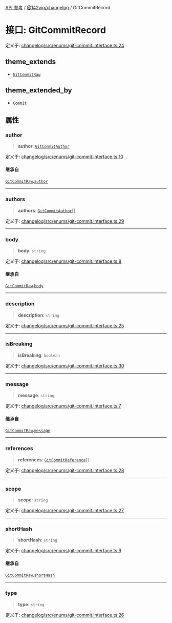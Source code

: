[API 参考](../../../index.md) / [@142vip/changelog](../index.md) / GitCommitRecord

# 接口: GitCommitRecord

定义于: [changelog/src/enums/git-commit.interface.ts:24](https://github.com/142vip/core-x/blob/724c9f80a9f43d7639fb0f15c0381f9ca258849b/packages/changelog/src/enums/git-commit.interface.ts#L24)

## theme_extends

- [`GitCommitRaw`](GitCommitRaw.md)

## theme_extended_by

- [`Commit`](Commit.md)

## 属性

### author

> **author**: [`GitCommitAuthor`](GitCommitAuthor.md)

定义于: [changelog/src/enums/git-commit.interface.ts:10](https://github.com/142vip/core-x/blob/724c9f80a9f43d7639fb0f15c0381f9ca258849b/packages/changelog/src/enums/git-commit.interface.ts#L10)

#### 继承自

[`GitCommitRaw`](GitCommitRaw.md).[`author`](GitCommitRaw.md#author)

***

### authors

> **authors**: [`GitCommitAuthor`](GitCommitAuthor.md)[]

定义于: [changelog/src/enums/git-commit.interface.ts:29](https://github.com/142vip/core-x/blob/724c9f80a9f43d7639fb0f15c0381f9ca258849b/packages/changelog/src/enums/git-commit.interface.ts#L29)

***

### body

> **body**: `string`

定义于: [changelog/src/enums/git-commit.interface.ts:8](https://github.com/142vip/core-x/blob/724c9f80a9f43d7639fb0f15c0381f9ca258849b/packages/changelog/src/enums/git-commit.interface.ts#L8)

#### 继承自

[`GitCommitRaw`](GitCommitRaw.md).[`body`](GitCommitRaw.md#body)

***

### description

> **description**: `string`

定义于: [changelog/src/enums/git-commit.interface.ts:25](https://github.com/142vip/core-x/blob/724c9f80a9f43d7639fb0f15c0381f9ca258849b/packages/changelog/src/enums/git-commit.interface.ts#L25)

***

### isBreaking

> **isBreaking**: `boolean`

定义于: [changelog/src/enums/git-commit.interface.ts:30](https://github.com/142vip/core-x/blob/724c9f80a9f43d7639fb0f15c0381f9ca258849b/packages/changelog/src/enums/git-commit.interface.ts#L30)

***

### message

> **message**: `string`

定义于: [changelog/src/enums/git-commit.interface.ts:7](https://github.com/142vip/core-x/blob/724c9f80a9f43d7639fb0f15c0381f9ca258849b/packages/changelog/src/enums/git-commit.interface.ts#L7)

#### 继承自

[`GitCommitRaw`](GitCommitRaw.md).[`message`](GitCommitRaw.md#message)

***

### references

> **references**: [`GitCommitReference`](GitCommitReference.md)[]

定义于: [changelog/src/enums/git-commit.interface.ts:28](https://github.com/142vip/core-x/blob/724c9f80a9f43d7639fb0f15c0381f9ca258849b/packages/changelog/src/enums/git-commit.interface.ts#L28)

***

### scope

> **scope**: `string`

定义于: [changelog/src/enums/git-commit.interface.ts:27](https://github.com/142vip/core-x/blob/724c9f80a9f43d7639fb0f15c0381f9ca258849b/packages/changelog/src/enums/git-commit.interface.ts#L27)

***

### shortHash

> **shortHash**: `string`

定义于: [changelog/src/enums/git-commit.interface.ts:9](https://github.com/142vip/core-x/blob/724c9f80a9f43d7639fb0f15c0381f9ca258849b/packages/changelog/src/enums/git-commit.interface.ts#L9)

#### 继承自

[`GitCommitRaw`](GitCommitRaw.md).[`shortHash`](GitCommitRaw.md#shorthash)

***

### type

> **type**: `string`

定义于: [changelog/src/enums/git-commit.interface.ts:26](https://github.com/142vip/core-x/blob/724c9f80a9f43d7639fb0f15c0381f9ca258849b/packages/changelog/src/enums/git-commit.interface.ts#L26)
